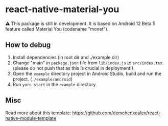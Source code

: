 # react-native-material-you

:warning: This package is still in development. It is based on Android 12 Beta 5 feature called Material You (codename "monet").

## How to debug

1. Install dependencies (in root dir and ./example dir)
2. Change "main" in `package.json` file from `lib/index.js` to `src/index.tsx`. (please do not push that as this is crucial in deployment!)
3. Open the `example` directory project in Android Studio, build and run the project. (`./example/android`)
4. Run `yarn start` in the `example` directory.

## Misc

Read more about this template: https://github.com/demchenkoalex/react-native-module-template
